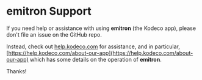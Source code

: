 # emitron Support

If you need help or assistance with using __emitron__ (the Kodeco app), please don't file an issue on the GitHub repo.

Instead, check out [help.kodeco.com](https://help.kodeco.com/) for assistance, and in particular, [https://help.kodeco.com/about-our-app](https://help.kodeco.com/about-our-app) which has some details on the operation of __emitron__.

Thanks!
